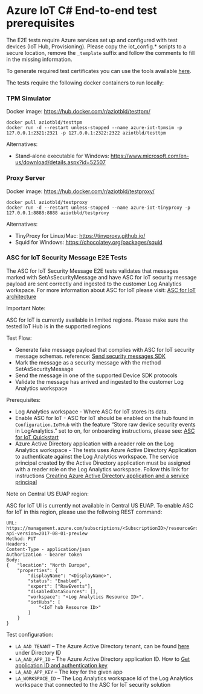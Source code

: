 # Azure IoT C# End-to-end test prerequisites

The E2E tests require Azure services set up and configured with test devices (IoT Hub, Provisioning).
Please copy the iot_config.* scripts to a secure location, remove the `_template` suffix and follow the comments to fill in the missing information.

To generate required test certificates you can use the tools available [here](https://github.com/Azure/azure-iot-sdk-c/blob/master/tools/CACertificates/CACertificateOverview.md).

The tests require the following docker containers to run locally:

### TPM Simulator

Docker image: https://hub.docker.com/r/aziotbld/testtpm/

```
docker pull aziotbld/testtpm
docker run -d --restart unless-stopped --name azure-iot-tpmsim -p 127.0.0.1:2321:2321 -p 127.0.0.1:2322:2322 aziotbld/testtpm
```

Alternatives:
 - Stand-alone executable for Windows: https://www.microsoft.com/en-us/download/details.aspx?id=52507

### Proxy Server

Docker image: https://hub.docker.com/r/aziotbld/testproxy/

```
docker pull aziotbld/testproxy
docker run -d --restart unless-stopped --name azure-iot-tinyproxy -p 127.0.0.1:8888:8888 aziotbld/testproxy
```

Alternatives:
 - TinyProxy for Linux/Mac: https://tinyproxy.github.io/
 - Squid for Windows: https://chocolatey.org/packages/squid

### ASC for IoT Security Message E2E Tests

The ASC for IoT Security Message E2E tests validates that messages marked with SetAsSecurityMessage and have ASC for IoT security message payload are sent correctly and ingested to the customer Log Analytics workspace. 
For more information about ASC for IoT please visit: [ASC for IoT architecture](https://docs.microsoft.com/en-us/azure/asc-for-iot/architecture)

Important Note:

ASC for IoT is currently available in limited regions.
Please make sure the tested IoT Hub is in the supported regions

Test Flow:

- Generate fake message payload that complies with ASC for IoT security message schemas. reference: [Send security messages SDK](https://docs.microsoft.com/en-us/azure/asc-for-iot/how-to-send-security-messages)
- Mark the message as a security message with the method SetAsSecurityMessage
- Send the message in one of the supported Device SDK protocols
- Validate the message has arrived and ingested to the customer Log Analytics workspace

Prerequisites:

- Log Analytics workspace - Where ASC for IoT stores its data.
- Enable ASC for IoT - ASC for IoT should be enabled on the hub found in `Configuration.IoTHub` with the feature “Store raw device security events in LogAnalytics.” set to on, for onboarding instructions, please see: [ASC for IoT Quickstart](https://docs.microsoft.com/en-us/azure/asc-for-iot/quickstart-onboard-iot-hub) 
- Azure Active Directory application with a reader role on the Log Analytics workspace - The tests uses Azure Active Directory Application to authenticate against the Log Analytics workspace. The service principal created by the Active Directory application must be assigned with a reader role on the Log Analytics workspace. Follow this link for instructions [Creating Azure Active Directory application and a service principal](https://docs.microsoft.com/en-us/azure/active-directory/develop/howto-create-service-principal-portal#assign-the-application-to-a-role)

Note on Central US EUAP region:

ASC for IoT UI is currently not available in Central US EUAP.
To enable ASC for IoT in this region, please use the follwoing REST command:

```
URL: https://management.azure.com/subscriptions/<SubscriptionID>/resourceGroups/<ResourceGroup>/providers/Microsoft.Security/IoTSecuritySolutions/<SecuritySolutionName>?api-version=2017-08-01-preview
Method: PUT
Headers:
Content-Type - application/json
Authorization - bearer token
Body:
{   "location": "North Europe",
    "properties": {        
        "displayName": "<DisplayName>",
        "status": "Enabled",
        "export": ["RawEvents"],
        "disabledDataSources": [],
        "workspace": "<Log Analytics Resource ID>",
        "iotHubs": [
            "<IoT hub Resource ID>"
        ]
    }
}
```

Test configuration:

- `LA_AAD_TENANT` – The Azure Active Directory tenant, can be found [here](https://portal.azure.com/#blade/Microsoft_AAD_IAM/ActiveDirectoryMenuBlade/Properties)  under Directory ID
- `LA_AAD_APP_ID` – The Azure Active Directory application ID. How to [Get application ID and authentication key](https://docs.microsoft.com/en-us/azure/active-directory/develop/howto-create-service-principal-portal#get-application-id-and-authentication-key)
- `LA_AAD_APP_KEY` – The key for the given app
- `LA_WORKSPACE_ID` – The Log Analytics workspace Id of the Log Analytics workspace that connected to the ASC for IoT security solution
